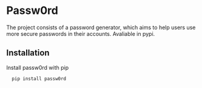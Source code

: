 # Passw0rd

The project consists of a password generator, which aims to help users use 
more secure passwords in their accounts. Avaliable in pypi.


## Installation

Install passw0rd with pip

```bash
  pip install passw0rd
```
